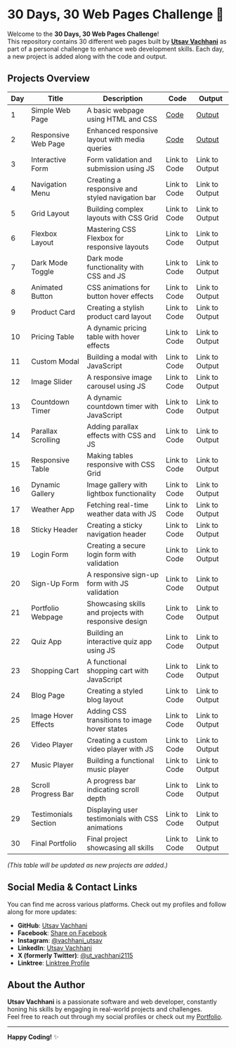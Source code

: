 # 30 Days, 30 Web Pages Challenge 🚀

Welcome to the **30 Days, 30 Web Pages Challenge**!  
This repository contains 30 different web pages built by [**Utsav Vachhani**](https://github.com/utsavvachhani) as part of a personal challenge to enhance web development skills. Each day, a new project is added along with the code and output.

## Projects Overview

| Day  | Title                                   | Description                                       | Code                                                                 | Output                                                               |
|------|-----------------------------------------|---------------------------------------------------|----------------------------------------------------------------------|----------------------------------------------------------------------|
| 1    | Simple Web Page                         | A basic webpage using HTML and CSS                | [Code](https://github.com/utsavvachhani/WT_Lab/blob/main/home.html)   | [Output](https://utsavvachhani.github.io/WT_Lab/TIme-Table/table.html)|
| 2    | Responsive Web Page                     | Enhanced responsive layout with media queries     | [Code](https://github.com/utsavvachhani/WT_Lab/blob/main/home.html)   | [Output](https://utsavvachhani.github.io/WT_Lab/TIme-Table/table.html)|
| 3    | Interactive Form                        | Form validation and submission using JS           | Link to Code | Link to Output |
| 4    | Navigation Menu                         | Creating a responsive and styled navigation bar   | Link to Code | Link to Output |
| 5    | Grid Layout                             | Building complex layouts with CSS Grid            | Link to Code | Link to Output |
| 6    | Flexbox Layout                          | Mastering CSS Flexbox for responsive layouts      | Link to Code | Link to Output |
| 7    | Dark Mode Toggle                        | Dark mode functionality with CSS and JS           | Link to Code | Link to Output |
| 8    | Animated Button                         | CSS animations for button hover effects           | Link to Code | Link to Output |
| 9    | Product Card                            | Creating a stylish product card layout            | Link to Code | Link to Output |
| 10   | Pricing Table                           | A dynamic pricing table with hover effects        | Link to Code | Link to Output |
| 11   | Custom Modal                            | Building a modal with JavaScript                  | Link to Code | Link to Output |
| 12   | Image Slider                            | A responsive image carousel using JS              | Link to Code | Link to Output |
| 13   | Countdown Timer                         | A dynamic countdown timer with JavaScript         | Link to Code | Link to Output |
| 14   | Parallax Scrolling                       | Adding parallax effects with CSS and JS           | Link to Code | Link to Output |
| 15   | Responsive Table                        | Making tables responsive with CSS Grid            | Link to Code | Link to Output |
| 16   | Dynamic Gallery                         | Image gallery with lightbox functionality         | Link to Code | Link to Output |
| 17   | Weather App                             | Fetching real-time weather data with JS           | Link to Code | Link to Output |
| 18   | Sticky Header                           | Creating a sticky navigation header               | Link to Code | Link to Output |
| 19   | Login Form                              | Creating a secure login form with validation      | Link to Code | Link to Output |
| 20   | Sign-Up Form                            | A responsive sign-up form with JS validation      | Link to Code | Link to Output |
| 21   | Portfolio Webpage                       | Showcasing skills and projects with responsive design | Link to Code | Link to Output |
| 22   | Quiz App                                | Building an interactive quiz app using JS         | Link to Code | Link to Output |
| 23   | Shopping Cart                           | A functional shopping cart with JavaScript        | Link to Code | Link to Output |
| 24   | Blog Page                               | Creating a styled blog layout                     | Link to Code | Link to Output |
| 25   | Image Hover Effects                     | Adding CSS transitions to image hover states      | Link to Code | Link to Output |
| 26   | Video Player                            | Creating a custom video player with JS            | Link to Code | Link to Output |
| 27   | Music Player                            | Building a functional music player                | Link to Code | Link to Output |
| 28   | Scroll Progress Bar                     | A progress bar indicating scroll depth            | Link to Code | Link to Output |
| 29   | Testimonials Section                    | Displaying user testimonials with CSS animations  | Link to Code | Link to Output |
| 30   | Final Portfolio                         | Final project showcasing all skills               | Link to Code | Link to Output |

_(This table will be updated as new projects are added.)_

## Social Media & Contact Links

You can find me across various platforms. Check out my profiles and follow along for more updates:

- **GitHub**: [Utsav Vachhani](https://github.com/utsavvachhani)
- **Facebook**: [Share on Facebook](https://www.facebook.com/share/XuhgoNWwae9jKxkj/?mibextid=qi2Omg)
- **Instagram**: [@vachhani_utsav](https://www.instagram.com/vachhani_utsav)
- **LinkedIn**: [Utsav Vachhani](https://www.linkedin.com/in/vachhani-utsav-21ut75/)
- **X (formerly Twitter)**: [@ut_vachhani2115](https://x.com/ut_vachhani2115?t=EItJcQaI9oTviQcRAWBdzQ&s=09)
- **Linktree**: [Linktree Profile](https://linktr.ee/utsavvachhani)

## About the Author

**Utsav Vachhani** is a passionate software and web developer, constantly honing his skills by engaging in real-world projects and challenges.  
Feel free to reach out through my social profiles or check out my [Portfolio](https://utsavvachhani.github.io/WT_Lab/).

---

**Happy Coding!** ✨
